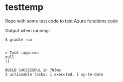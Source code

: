 # testtemp

Repo with some test code to test Azure functions code

Output when running:

```shell
$ gradle run


> Task :app:run
null
[]

BUILD SUCCESSFUL in 703ms
2 actionable tasks: 1 executed, 1 up-to-date

```
